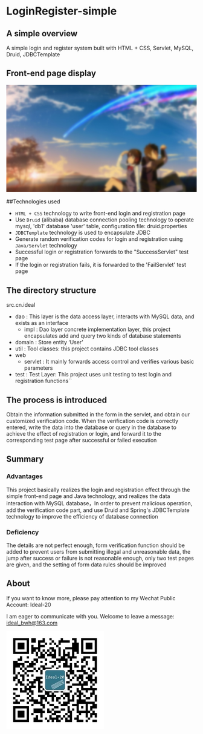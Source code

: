 # LoginRegister-simple

## A simple overview

A simple login and  register system built with HTML + CSS, Servlet, MySQL, Druid, JDBCTemplate

## Front-end page display

![image](https://github.com/BWH-Steven/LoginRegister-Simple/blob/master/web/img/loginRegister_bg.jpg)

##Technologies used

- `HTML + CSS` technology to write front-end login and registration page
- Use `Druid` (alibaba) database connection pooling technology to operate mysql, 'db1' database 'user' table, configuration file: druid.properties
- `JDBCTemplate` technology is used to encapsulate JDBC
- Generate random verification codes for login and registration using `Java/Servlet` technology
- Successful login or registration forwards to the "SuccessServlet" test page
- If the login or registration fails, it is forwarded to the 'FailServlet' test page

## The directory structure

src.cn.ideal

- dao : This layer is the data access layer, interacts with MySQL data, and exists as an interface
  - impl : Dao layer concrete implementation layer, this project encapsulates add and query two kinds of database statements
- domain  : Store entity ‘User’
- util : Tool classes: this project contains JDBC tool classes
- web
  - servlet : It mainly forwards access control and verifies various basic parameters
- test : Test Layer: This project uses unit testing to test login and registration functions``

## The process is introduced

Obtain the information submitted in the form in the servlet, and obtain our customized verification code. When the verification code is correctly entered, write the data into the database or query in the database to achieve the effect of registration or login, and forward it to the corresponding test page after successful or failed execution



## Summary

### Advantages

This project basically realizes the login and registration effect through the simple front-end page and Java technology, and realizes the data interaction with MySQL database，In order to prevent malicious operation, add the verification code part, and use Druid and Spring's JDBCTemplate technology to improve the efficiency of database connection

### Deficiency

The details are not perfect enough, form verification function should be added to prevent users from submitting illegal and unreasonable data, the jump after success or failure is not reasonable enough, only two test pages are given, and the setting of form data rules should be improved



## About

If you want to know more, please pay attention to my Wechat Public Account: Ideal-20

I am eager to communicate with you. Welcome to leave a message: ideal_bwh@163.com

![image](https://github.com/BWH-Steven/LoginRegister-Simple/blob/master/web/img/QRcode258.jpg)
